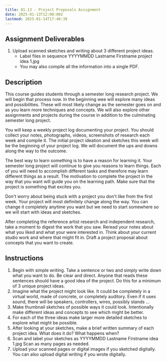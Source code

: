 ```yaml
---
title: 01.13 - Project Proposals Assignment
date: 2025-01-13T12:00:00Z
lastmod: 2025-01-14T17:40:39
---
```


## Assignment Deliverables

1. Upload scanned sketches and writing about 3 different project ideas.
   - Label files in sequence YYYYMMDD Lastname Firstname project idea 1.jpg
   - You may also compile all the information into a single PDF.

## Description

This course guides students through a semester long research project. We will begin that process now. In the beginning wee will explore many ideas and possibilities. These will most likely change as the semester goes on and as you learn more techniques and concepts. We will also explore other assignments and projects during the course in addition to the culminating semester long project.

You will keep a weekly project log documenting your project. You should collect your notes, photographs, videos, screenshots of research each week and compile it. The initial project ideation and sketches this week will be the beginning of your project log. We will document the ups and downs along the way to the outcome.

The best way to learn something is to have a reason for learning it. Your semester long project will continue to give you reasons to learn things. Each of you will need to accomplish different tasks and therefore may learn different things as a result. The motivation to complete the project in the way that you want will guide you on the learning path. Make sure that the project is something that excites you.

Don't worry about being stuck with a project you don't like from the first week. Your project will most definitely change along the way. You can change it completely anytime you want but we need to start somewhere so we will start with ideas and sketches.

After completing the reference artist research and independent research, take a moment to digest the work that you saw. Reread your notes about what you liked and what your were interested in. Think about your current studio work and where that might fit in. Draft a project proposal about concepts that you want to create.

## Instructions

1. Begin with simple writing. Take a sentence or two and simply write down what you want to do. Be clear and direct. Anyone that reads these sentences should have a good idea of the project. Do this for a minimum of 3 unique project ideas.
2. Imagine what the project might look like. It could be completely in a virtual world, made of concrete, or completely auditory. Even if it uses sound, there will be speakers, controllers, wires, possibly stands ...
3. Make thumbnail sketches of possible ways it could look. Intentionally make different ideas and concepts to see which might be better.
4. For each of the three ideas make larger more detailed sketches to explore what might be possible.
5. After looking at your sketches, make a brief written summary of each project idea. What does it do? What happens when?
6. Scan and label your sketches as YYYYMMDD Lastname Firstname idea 1.jpg Scan as many pages as needed.
7. Upload your scanned pages or digital images if you sketched digitally. You can also upload digital writing if you wrote digitally.
